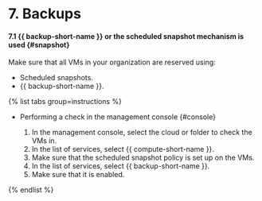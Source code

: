 # 7. Backups

#### 7.1 {{ backup-short-name }} or the scheduled snapshot mechanism is used {#snapshot}

Make sure that all VMs in your organization are reserved using:
* Scheduled snapshots.
* {{ backup-short-name }}.

{% list tabs group=instructions %}

- Performing a check in the management console {#console}

   1. In the management console, select the cloud or folder to check the VMs in.
   1. In the list of services, select {{ compute-short-name }}.
   1. Make sure that the scheduled snapshot policy is set up on the VMs.
   1. In the list of services, select {{ backup-short-name }}.
   1. Make sure that it is enabled.

{% endlist %}
